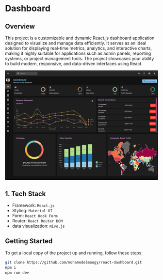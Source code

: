 # Dashboard

## Overview
This project is a customizable and dynamic React.js dashboard application designed to visualize and manage data efficiently. It serves as an ideal solution for displaying real-time metrics, analytics, and interactive charts, making it highly suitable for applications such as admin panels, reporting systems, or project management tools. The project showcases your ability to build modern, responsive, and data-driven interfaces using React.

![](src/assets/dashboard.jpeg)

## 1. Tech Stack

- Framework: `React.js`
- Styling: `Material UI`
- Form: `React Hook Form`
- Router: `React Router DOM`
- data visualization: `Nivo.js`

## Getting Started

To get a local copy of the project up and running, follow these steps:

```bash
git clone https://github.com/mohamedelmougy/react-dashboard.git
npm i
npm run dev
```